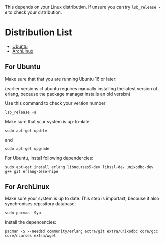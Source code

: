 This depends on your Linux distribution. If unsure you can try `lsb_release -d` to check your distribution.

Distribution List
================

* [Ubuntu](#for-ubuntu)
* [ArchLinux](#for-archlinux)


## For Ubuntu

Make sure that that you are running Ubuntu 16 or later:

(earlier versions of ubuntu requires manually installing the latest version of erlang, because the package manager installs an old version)

Use this command to check your version number
```
lsb_release -a
```

Make sure that your system is up-to-date:
```
sudo apt-get update
```
and
```
sudo apt-get upgrade
```

For Ubuntu, install following dependencies:

```
sudo apt-get install erlang libncurses5-dev libssl-dev unixodbc-dev g++ git erlang-base-hipe
```

## For ArchLinux

Make sure your system is up to date. This step is important, becouse it also synchronises repository database:

```
sudo pacman -Syu
```

Install the dependencies:

```
pacman -S --needed community/erlang extra/git extra/unixodbc core/gcc core/ncurses extra/wget
```
